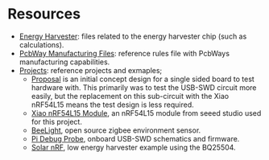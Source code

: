 # Resources

- [Energy Harvester](./energy_harvester/): files related to the energy harvester chip (such as calculations).
- [PcbWay Manufacturing Files](./pcbway_manufacturing_rules/): reference rules file with PcbWays manufacturing capabilities.
- [Projects](./projects/): reference projects and exmaples;
  - [Proposal](./projects/Proposal/) is an initial concept design for a single sided board to test hardware with. This primarily was to test the USB-SWD circuit more easily, but the replacement on this sub-circuit with the Xiao nRF54L15 means the test design is less required.
  - [Xiao nRF54L15 Module](https://wiki.seeedstudio.com/xiao_nrf54l15_sense_getting_started/), an nRF54L15 module from seeed studio used for this project.
  - [BeeLight](https://github.com/Kampi/BeeLight), open source zigbee environment sensor.
  - [Pi Debug Probe](./projects/Pi%20Debugger), onboard USB-SWD schematics and firmware. 
  - [Solar nRF](https://github.com/PocketConcepts/Solar_nRF), low energy harvester example using the BQ25504.
